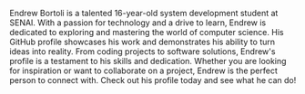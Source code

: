 Endrew Bortoli is a talented 16-year-old system development student at SENAI. With a passion for technology and a drive to learn, Endrew is dedicated to exploring and mastering the world of computer science. His GitHub profile showcases his work and demonstrates his ability to turn ideas into reality. From coding projects to software solutions, Endrew's profile is a testament to his skills and dedication. Whether you are looking for inspiration or want to collaborate on a project, Endrew is the perfect person to connect with. Check out his profile today and see what he can do!

